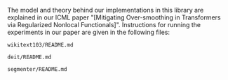 The model and theory behind our implementations in this library are explained in our ICML paper "[Mitigating Over-smoothing in Transformers via Regularized Nonlocal Functionals]". 
Instructions for running the experiments in our paper are given in the following files:

```
wikitext103/README.md

deit/README.md

segmenter/README.md
```
